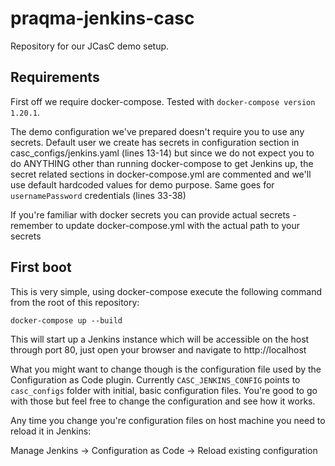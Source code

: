 # praqma-jenkins-casc
Repository for our JCasC demo setup.

## Requirements

First off we require docker-compose. Tested with `docker-compose version 1.20.1`. 

The demo configuration we've prepared doesn't require you to use any secrets. Default user we create has secrets in configuration section in casc_configs/jenkins.yaml (lines 13-14) but since we do not expect you to do ANYTHING other than running docker-compose to get Jenkins up, the secret related sections in docker-compose.yml are commented and we'll use default hardcoded values for demo purpose. Same goes for `usernamePassword` credentials (lines 33-38)

If you're familiar with docker secrets you can provide actual secrets - remember to update docker-compose.yml with the actual path to your secrets

## First boot 

This is very simple, using docker-compose execute the following command from the root of this repository:

`docker-compose up --build`

This will start up a Jenkins instance which will be accessible on the host through port 80, just open your browser and navigate to http://localhost

What you might want to change though is the configuration file used by the Configuration as Code plugin. Currently `CASC_JENKINS_CONFIG` points to `casc_configs` folder with initial, basic configuration files. You're good to go with those but feel free to change the configuration and see how it works.

Any time you change you're configuration files on host machine you need to reload it in Jenkins:

Manage Jenkins -> Configuration as Code -> Reload existing configuration

